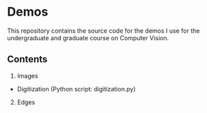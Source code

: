 # Demos
This repository contains the source code for the demos I use for the undergraduate and graduate course on Computer Vision. 

## Contents
1. Images
 - Digitization (Python script: digitization.py)

2. Edges